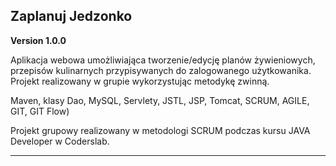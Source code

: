 ## Zaplanuj Jedzonko

**Version 1.0.0**

Aplikacja webowa umożliwiająca tworzenie/edycję planów
żywieniowych, przepisów kulinarnych przypisywanych do
zalogowanego użytkowanika. Projekt realizowany w grupie wykorzystując metodykę zwinną.

Maven, klasy Dao, MySQL, Servlety, JSTL, JSP, Tomcat,
SCRUM, AGILE, GIT, GIT Flow)

Projekt grupowy realizowany w metodologi SCRUM podczas kursu JAVA Developer w Coderslab.

---

